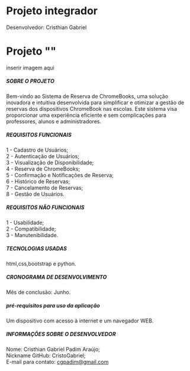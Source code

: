 # Projeto integrador
<p>Desenvolvedor: Cristhian Gabriel</p>
<h1>Projeto ""</h1>

<p>inserir imagem aqui</p>

<h5>SOBRE O PROJETO</h5>
<p>Bem-vindo ao Sistema de Reserva de ChromeBooks, uma solução inovadora e intuitiva desenvolvida para simplificar e otimizar a gestão de reservas dos dispositivos ChromeBook nas escolas. Este sistema visa proporcionar uma experiência eficiente e sem complicações para professores, alunos e administradores.</p>

<h5>REQUISITOS FUNCIONAIS</h5>
1 - Cadastro de Usuários;<br>
2 - Autenticação de Usuários;<br>
3 - Visualização de Disponibilidade;<br>
4 - Reserva de ChromeBooks;<br>
5 - Confirmação e Notificações de Reserva;<br>
6 - Histórico de Reservas;<br>
7 - Cancelamento de Reservas;<br>
8 - Gestão de Usuários.<br>

<h5>REQUISITOS NÃO FUNCIONAIS</h5>
1 - Usabilidade;<br>
2 - Compatibilidade;<br>
3 - Manutenibilidade.<br>

<h5>TECNOLOGIAS USADAS</h5>
<p>html,css,bootstrap e python.</p>

<h5>CRONOGRAMA DE DESENVOLVIMENTO</h5>
<p>Mês de conclusão: Junho.</p>

<h5>pré-requisitos para uso da aplicação</h5>
<p>Um dispositivo com acesso à internet e um navegador WEB.</p>

<h5>INFORMAÇÕES SOBRE O DESENVOLVEDOR</h5>
<p>Nome: Cristhian Gabriel Padim Araújo;<br>
Nickname GitHub: CristoGabriel;<br>
E-mail para contato: <a href="mailto:cgpadim@gmail.com">cgpadim@gmail.com</a>
</p>
